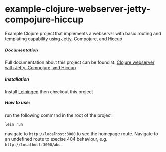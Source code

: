 # example-clojure-webserver-jetty-compojure-hiccup

Example Clojure project that implements a webserver with basic routing and templating capability using Jetty, Compojure, and Hiccup

##### Documentation
Full documentation about this project can be found at:
[Clojure webserver with Jetty, Compojure, and Hiccup](https://theodin.co.uk/)

##### Installation
Install [Leiningen](https://leiningen.org/) then checkout this project

##### How to use:

run the following command in the root of the project:
```
lein run
```
navigate to `http://localhost:3000` to see the homepage route. Navigate to an undefined route to execise 404 behaviour, e.g. `http://localhost:3000/abc`.